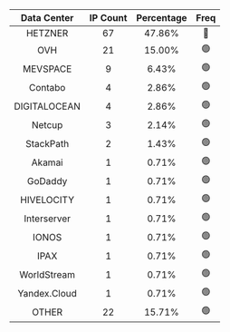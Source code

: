 | Data Center | IP Count | Percentage | Freq |
|:------------:|:--------:|:-----------:|:-----:|
| HETZNER | 67 | 47.86% | 🔴 |
| OVH | 21 | 15.00% | 🟢 |
| MEVSPACE | 9 | 6.43% | 🟢 |
| Contabo | 4 | 2.86% | 🟢 |
| DIGITALOCEAN | 4 | 2.86% | 🟢 |
| Netcup | 3 | 2.14% | 🟢 |
| StackPath | 2 | 1.43% | 🟢 |
| Akamai | 1 | 0.71% | 🟢 |
| GoDaddy | 1 | 0.71% | 🟢 |
| HIVELOCITY | 1 | 0.71% | 🟢 |
| Interserver | 1 | 0.71% | 🟢 |
| IONOS | 1 | 0.71% | 🟢 |
| IPAX | 1 | 0.71% | 🟢 |
| WorldStream | 1 | 0.71% | 🟢 |
| Yandex.Cloud | 1 | 0.71% | 🟢 |
| OTHER | 22 | 15.71% | 🟢 |